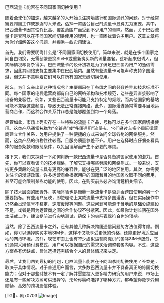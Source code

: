 巴西流量卡能否在不同国家间切换使用？

随着全球化的加速，越来越多的人开始关注跨境旅行和国际通讯的问题。对于经常需要跨国工作或旅游的人来说，选择一款适合自己的流量卡显得尤为重要。其中，巴西流量卡因其性价比高、覆盖范围广而受到不少用户的青睐。然而，关于巴西流量卡是否可以在不同国家间切换使用的疑问，也一直困扰着许多用户。这篇文章将为你详细解答这个问题，并提供一些实用建议。

首先，我们需要明确什么是“不同国家间切换使用”。简单来说，就是在多个国家之间自由切换，无需频繁更换SIM卡或重新购买新的流量套餐。这听起来很诱人，但实际情况却复杂得多。巴西流量卡的设计初衷是为了满足巴西国内用户的通信需求，因此其网络支持主要集中在巴西境内。虽然有些流量卡可能声称支持多国漫游，但这并不意味着它们可以在所有国家无缝切换使用。

那么，为什么会出现这种情况呢？主要原因在于各国之间的频段差异和技术标准不同。每个国家的电信运营商都有自己的网络架构和技术规范，这些差异直接影响了设备的兼容性。例如，某些巴西流量卡可能只支持特定的频段，而其他国家的基站可能不兼容这些频段，导致无法正常连接网络。此外，国际漫游通常需要与当地运营商合作，而这种合作关系并非总是能够覆盖到每一个角落。

尽管如此，市场上确实存在一些特殊的流量卡产品，号称可以在多个国家间切换使用。这类产品通常被称为“全球通”或“多国通用”流量卡。它们通过与多个国际运营商建立合作关系，为用户提供了一种便捷的方式来访问全球各地的网络服务。然而，这类产品的价格往往较高，且服务质量参差不齐。用户在选择时应仔细查看具体的服务条款和限制条件，以免因误解而产生不必要的麻烦。

接下来，我们来探讨一下如何判断一款巴西流量卡是否具备跨国家使用的潜力。首先，你可以查看该卡的技术规格，了解它支持哪些频段和网络制式。一般来说，支持更多频段的流量卡具有更高的兼容性，能够在更广泛的地区使用。其次，你需要关注卡的漫游政策。许多运营商会根据用户的国籍和目的地国家收取不同的费用，甚至可能会限制某些功能的使用。因此，在购买前务必咨询清楚相关细节。

除了技术层面的因素外，实际体验也是衡量一款流量卡是否适合跨国使用的另一个重要指标。有些用户反映，即使理论上某款流量卡支持多国漫游，但在实际操作中仍然会出现信号不稳定、速度缓慢等问题。这些问题可能源于当地的基础设施建设不足，或者是因为运营商之间的合作协议不够紧密。因此，如果你计划长期在国外生活或工作，建议提前进行实地测试，确保卡的实际表现符合你的预期。

当然，除了巴西流量卡之外，还有其他几种解决跨国通信问题的方法值得考虑。例如，你可以选择购买本地SIM卡，这样不仅能享受更低的价格，还能更好地适应当地的网络环境。另外，现在市面上也有不少虚拟运营商提供的国际SIM卡服务，它们通常采用预付费模式，用户可以根据自己的需求灵活调整套餐内容。不过，这些方案各有优缺点，具体选择还需结合个人的具体情况来决定。

最后，让我们回到最初的问题：巴西流量卡能否在不同国家间切换使用？答案是：取决于具体情况。对于普通用户而言，大多数巴西流量卡并不具备真正的跨国切换能力；但对于那些对技术有一定了解并愿意投入更多精力研究的用户来说，市场上还是有一些解决方案可供选择的。无论你最终选择了哪种方式，都希望你能享受到顺畅、高效的跨境通信体验。

[TG💪+ @jx0703 ![Image](https://github.com/user-attachments/assets/dbca1d08-cadb-493c-b0ec-ad6f7a83f270)]